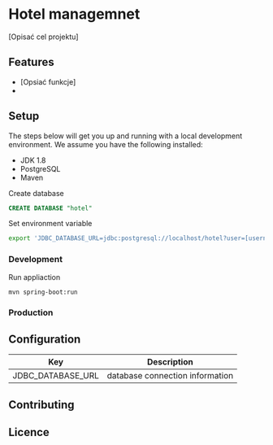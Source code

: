 # Hotel managemnet

[Opisać cel projektu]

## Features

* [Opsiać funkcje]
*

## Setup
The steps below will get you up and running with a local development environment. We assume you have the following installed:

* JDK 1.8
* PostgreSQL
* Maven

Create database
````sql
CREATE DATABASE "hotel"
````

Set environment variable
```bash
export 'JDBC_DATABASE_URL=jdbc:postgresql://localhost/hotel?user=[username]&password=[password]'
```

### Development
Run appliaction
```bash
mvn spring-boot:run
```
### Production

Configuration
-----
| Key               | Description                     |
|-------------------|---------------------------------|
| JDBC_DATABASE_URL | database connection information |

Contributing
-------------

Licence
-------